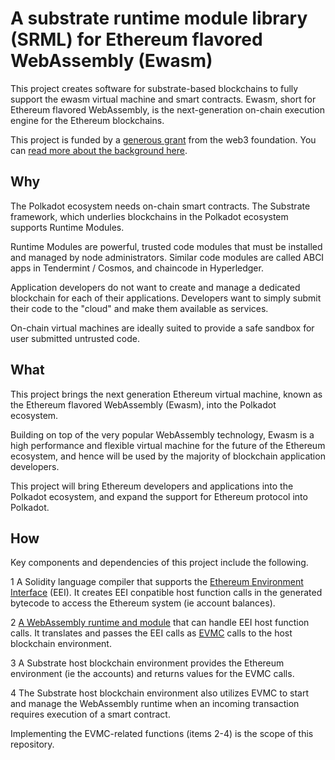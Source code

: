 # A substrate runtime module library (SRML) for Ethereum flavored WebAssembly (Ewasm) 

This project creates software for substrate-based blockchains to fully support the ewasm virtual machine and smart contracts. Ewasm, short for Ethereum flavored WebAssembly, is the next-generation on-chain execution engine for the Ethereum blockchains.

This project is funded by a [generous grant](https://medium.com/second-state/second-state-awarded-a-grant-to-bring-next-gen-ethereum-infrastructure-to-polkadot-ecosystem-6545fb2267fc) from the web3 foundation. You can [read more about the background here](https://medium.com/wasm/polkadot-is-getting-webassembly-based-ethereum-2-0-virtual-machine-from-second-state-dd2c3fd48f75). 

## Why

The Polkadot ecosystem needs on-chain smart contracts. The Substrate framework, which underlies blockchains in the Polkadot ecosystem supports Runtime Modules.

Runtime Modules are powerful, trusted code modules that must be installed and managed by node administrators. Similar code modules are called ABCI apps in Tendermint / Cosmos, and chaincode in Hyperledger.

Application developers do not want to create and manage a dedicated blockchain for each of their applications. Developers want to simply submit their code to the "cloud" and make them available as services.

On-chain virtual machines are ideally suited to provide a safe sandbox for user submitted untrusted code. 

## What

This project brings the next generation Ethereum virtual machine, known as the Ethereum flavored WebAssembly (Ewasm), into the Polkadot ecosystem. 

Building on top of the very popular WebAssembly technology, Ewasm is a high performance and flexible virtual machine for the future of the Ethereum ecosystem, and hence will be used by the majority of blockchain application developers. 

This project will bring Ethereum developers and applications into the Polkadot ecosystem, and expand the support for Ethereum protocol into Polkadot. 

## How

Key components and dependencies of this project include the following. 

1 A Solidity language compiler that supports the [Ethereum Environment Interface](https://ewasm.readthedocs.io/en/mkdocs/eth_interface/) (EEI). It creates EEI conpatible host function calls in the generated bytecode to access the Ethereum system (ie account balances).

2 [A WebAssembly runtime and module](https://github.com/second-state/ssvm) that can handle EEI host function calls. It translates and passes the EEI calls as [EVMC](https://evmc.ethereum.org/) calls to the host blockchain environment. 

3 A Substrate host blockchain environment provides the Ethereum environment (ie the accounts) and returns values for the EVMC calls. 

4 The Substrate host blockchain environment also utilizes EVMC to start and manage the WebAssembly runtime when an incoming transaction requires execution of a smart contract. 

Implementing the EVMC-related functions (items 2-4) is the scope of this repository.



